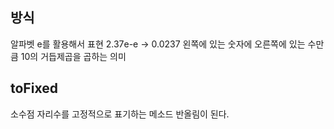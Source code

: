 ## 방식
알파벳 e를 활용해서 표현
2.37e-e -> 0.0237
왼쪽에 있는 숫자에 오른쪽에 있는 수만큼 10의 거듭제곱을 곱하는 의미

## toFixed
소수점 자리수를 고정적으로 표기하는 메소드 반올림이 된다.